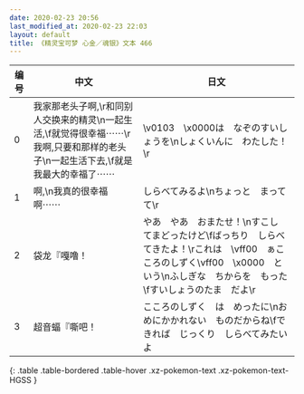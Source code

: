 ```yaml
---
date: 2020-02-23 20:56
last_modified_at: 2020-02-23 22:03
layout: default
title: 《精灵宝可梦 心金／魂银》文本 466
---
```

| 编号 | 中文 | 日文 |
| ---- | ---- | ---- |
| 0 | 我家那老头子啊,\r和同别人交换来的精灵\n一起生活,\f就觉得很幸福⋯⋯\r我啊,只要和那样的老头子\n一起生活下去,\f就是我最大的幸福了⋯⋯ | \v0103　\x0000は　なぞのすいしょうを\nしょくいんに　わたした！\r |
| 1 | 啊,\n我真的很幸福啊⋯⋯ | しらべてみるよ\nちょっと　まってて\r |
| 2 | 袋龙『嘎噜！ | やあ　やあ　おまたせ！\nすこし　てまどったけど\fばっちり　しらべてきたよ！\rこれは　\vff00　ぁこころのしずく\vff00　\x0000　という\nふしぎな　ちからを　もった\fすいしょうのたま　だよ\r |
| 3 | 超音蝠『嘶吧！ | こころのしずく　は　めったに\nおめにかかれない　ものだからね\fできれば　じっくり　しらべてみたいよ |
{: .table .table-bordered .table-hover .xz-pokemon-text .xz-pokemon-text-HGSS }
